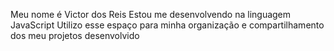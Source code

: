 Meu nome é Victor dos Reis
Estou me desenvolvendo na linguagem JavaScript
Utilizo esse espaço para minha organização e compartilhamento dos meu projetos desenvolvido


